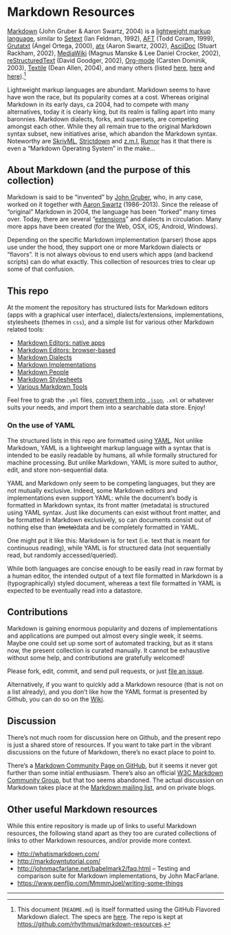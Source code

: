 # Markdown Resources

[Markdown](http://en.wikipedia.org/wiki/Markdown) (John Gruber & Aaron Swartz, 2004) is a [lightweight markup language](http://en.wikipedia.org/wiki/Lightweight_markup_language), similar to [Setext](http://en.wikipedia.org/wiki/Setext) (Ian Feldman, 1992), [AFT](http://www.maplefish.com/todd/aft.html) (Todd Coram, 1999), [Grutatxt](http://www.triptico.com/software/grutatxt.html) (Ángel Ortega, 2000), [atx](http://www.aaronsw.com/2002/atx/intro) (Aaron Swartz, 2002), [AsciiDoc](http://en.wikipedia.org/wiki/AsciiDoc) (Stuart Rackham, 2002), [MediaWiki](http://en.wikipedia.org/wiki/MediaWiki) (Magnus Manske & Lee Daniel Crocker, 2002), [reStructuredText](http://en.wikipedia.org/wiki/ReStructuredText) (David Goodger, 2002), [Org-mode](http://en.wikipedia.org/wiki/Org-mode) (Carsten Dominik, 2003), [Textile](http://en.wikipedia.org/wiki/Textile_(markup_language)) (Dean Allen, 2004), and many others (listed [here](http://en.wikipedia.org/wiki/Lightweight_markup_language#Comparison_of_language_features),
[here](http://micans.org/zoem/ecosphere.html) and [here](http://outl.sourceforge.net/lightweight.html)).[^1]

Lightweight markup languages are abundant. Markdown seems to have have won the race, but its popularity comes at a cost. Whereas original Markdown in its early days, ca 2004, had to compete with many alternatives, today it is clearly king, but its realm is falling apart into many baronnies. Markdown dialects, forks, and supersets, are competing amongst each other. While they all remain true to the original Markdown syntax subset, new initiatives arise, which abandon the Markdown syntax. Noteworthy are [SkrivML](http://markup.skriv.org/), [Strictdown](https://github.com/jakwings/strictdown) and [z.](http://www.z-m-l.com/)[m.](http://zenmagiclove.com/marchforth/march-forth-manifesto.zml)[l.](http://zenmagiclove.com/phrase-change-display.html) [Rumor](https://twitter.com/jpleboeuf/status/459739776858718208) has it that there is even a “Markdown Operating System” in the make…


## About Markdown (and the purpose of this collection)

Markdown is said to be “invented” by [John Gruber](http://en.wikipedia.org/wiki/John_Gruber), who, in any case, worked on it together with [Aaron Swartz](http://en.wikipedia.org/wiki/Aaron_Swartz) (1986–2013). Since the release of “original” Markdown in 2004, the language has been “forked” many times over. Today, there are several “[extensions](http://en.wikipedia.org/wiki/Markdown_extensions)” and dialects in circulation. Many more apps have been created (for the Web, OSX, iOS, Android, Windows).

Depending on the specific Markdown implementation (parser) those apps use under the hood, they support one or more Markdown dialects or “flavors”. It is not always obvious to end users which apps (and backend scripts) can do what exactly. This collection of resources tries to clear up some of that confusion.


## This repo

At the moment the repository has structured lists for Markdown editors (apps with a graphical user interface), dialects/extensions, implementations, stylesheets (themes in `css`), and a simple list for various other Markdown related tools:

- [Markdown Editors: native apps](markdown-editors-nativeApps.yml)
- [Markdown Editors: browser-based](markdown-editors-browserBased.yml)
- [Markdown Dialects](markdown-dialects.yml)
- [Markdown Implementations](markdown-implementations.yml)
- [Markdown People](markdown-people.yml)
- [Markdown Stylesheets](markdown-stylesheets.yml)
- [Various Markdown Tools](markdown-tools.md)

Feel free to grab the `.yml` files, [convert them into `.json`](http://nodeca.github.io/js-yaml/), `.xml` or whatever suits your needs, and import them into a searchable data store. Enjoy!


### On the use of YAML

The structured lists in this repo are formatted using [YAML](http://en.wikipedia.org/wiki/YAML). Not unlike Markdown, YAML is a lightweight markup language with a syntax that is intended to be easily readable by  humans, all while formally structured for machine processing. But unlike Markdown, YAML is more suited to author, edit, and store non-sequential data.

YAML and Markdown only seem to be competing languages, but they are not mutually exclusive. Indeed, some Markdown editors and implementations even support YAML: while the document’s body is formatted in Markdown syntax, its front matter (metadata) is structured using YAML syntax. Just like documents can exist without front matter, and be formatted in Markdown exclusively, so can documents consist out of nothing else than ~~(meta)~~data and be completely formatted in YAML.

One might put it like this: Markdown is for text (i.e. text that is meant for continuous reading), while YAML is for structured data (not sequentially read, but randomly accessed/queried).

While both languages are concise enough to be easily read in raw format by a human editor, the intended output of a text file formatted in Markdown is a (typographically) styled document, whereas a text file formatted in YAML is expected to be eventually read into a datastore.


## Contributions

Markdown is gaining enormous popularity and dozens of implementations and applications are pumped out almost every single week, it seems. Maybe one could set up some sort of automated tracking, but as it stans now, the present collection is curated manually. It cannot be exhaustive without some help, and contributions are gratefully welcomed!

Please fork, edit, commit, and send pull requests, or just [file an issue](https://github.com/rhythmus/markdown-resources/issues).

Alternatively, if you want to quickly add a Markdown resource (that is not on a list already), and you don’t like how the YAML format is presented by Github, you can do so on the [Wiki](https://github.com/rhythmus/markdown-resources/wiki).


## Discussion

There’s not much room for discussion here on Github, and the present repo is just a shared store of resources. If you want to take part in the vibrant discussions on the future of Markdown, there’s no exact place to point to.

There’s a [Markdown Community Page on GitHub](http://markdown.github.io/), but it seems it never got further than some initial enthusiasm. There’s also an official [W3C Markdown Community Group](http://www.w3.org/community/markdown/), but that too seems abandoned. The actual discussion on Markdown takes place at the [Markdown mailing list](http://six.pairlist.net/mailman/listinfo/markdown-discuss), and on private blogs.


## Other useful Markdown resources

While this entire repository is made up of links to useful Markdown resources, the following stand apart as they too are curated collections of links to other Markdown resources, and/or provide more context.

- <http://whatismarkdown.com/>
- <http://markdowntutorial.com/>
- <http://johnmacfarlane.net/babelmark2/faq.html> – Testing and comparison suite for Markdown implementations, by John MacFarlane.
- <https://www.penflip.com/MmmmJoel/writing-some-things>

---

[^1]: This document (`README.md`) is itself formatted using the GitHub Flavored Markdown dialect. The specs are [here](https://help.github.com/articles/github-flavored-markdown). The repo is kept at <https://github.com/rhythmus/markdown-resources>.
